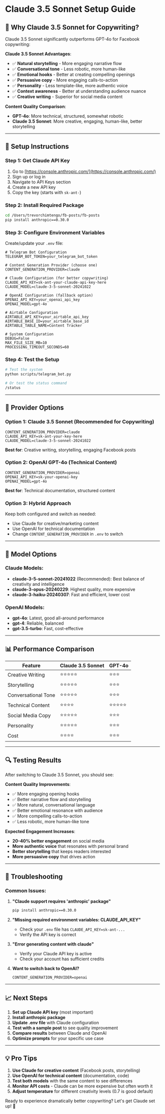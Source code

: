 # Claude 3.5 Sonnet Setup Guide

## 🎯 **Why Claude 3.5 Sonnet for Copywriting?**

Claude 3.5 Sonnet significantly outperforms GPT-4o for Facebook copywriting:

**Claude 3.5 Sonnet Advantages**:
- ✅ **Natural storytelling** - More engaging narrative flow
- ✅ **Conversational tone** - Less robotic, more human-like
- ✅ **Emotional hooks** - Better at creating compelling openings
- ✅ **Persuasive copy** - More engaging calls-to-action
- ✅ **Personality** - Less template-like, more authentic voice
- ✅ **Context awareness** - Better at understanding audience nuance
- ✅ **Creative writing** - Superior for social media content

**Content Quality Comparison**:
- **GPT-4o**: More technical, structured, somewhat robotic
- **Claude 3.5 Sonnet**: More creative, engaging, human-like, better storytelling

---

## 🔧 **Setup Instructions**

### Step 1: Get Claude API Key

1. Go to [https://console.anthropic.com/](https://console.anthropic.com/)
2. Sign up or log in
3. Navigate to API Keys section
4. Create a new API key
5. Copy the key (starts with `sk-ant-`)

### Step 2: Install Required Package

```bash
cd /Users/trevorchimtengo/fb-posts/fb-posts
pip install anthropic==0.30.0
```

### Step 3: Configure Environment Variables

Create/update your `.env` file:

```env
# Telegram Bot Configuration
TELEGRAM_BOT_TOKEN=your_telegram_bot_token

# Content Generation Provider (choose one)
CONTENT_GENERATION_PROVIDER=claude

# Claude Configuration (for better copywriting)
CLAUDE_API_KEY=sk-ant-your-claude-api-key-here
CLAUDE_MODEL=claude-3-5-sonnet-20241022

# OpenAI Configuration (fallback option)
OPENAI_API_KEY=your_openai_api_key
OPENAI_MODEL=gpt-4o

# Airtable Configuration
AIRTABLE_API_KEY=your_airtable_api_key
AIRTABLE_BASE_ID=your_airtable_base_id
AIRTABLE_TABLE_NAME=Content Tracker

# System Configuration
DEBUG=False
MAX_FILE_SIZE_MB=10
PROCESSING_TIMEOUT_SECONDS=60
```

### Step 4: Test the Setup

```bash
# Test the system
python scripts/telegram_bot.py

# Or test the status command
/status
```

---

## 🚀 **Provider Options**

### Option 1: Claude 3.5 Sonnet (Recommended for Copywriting)
```env
CONTENT_GENERATION_PROVIDER=claude
CLAUDE_API_KEY=sk-ant-your-key-here
CLAUDE_MODEL=claude-3-5-sonnet-20241022
```

**Best for**: Creative writing, storytelling, engaging Facebook posts

### Option 2: OpenAI GPT-4o (Technical Content)
```env
CONTENT_GENERATION_PROVIDER=openai
OPENAI_API_KEY=sk-your-openai-key
OPENAI_MODEL=gpt-4o
```

**Best for**: Technical documentation, structured content

### Option 3: Hybrid Approach
Keep both configured and switch as needed:
- Use Claude for creative/marketing content
- Use OpenAI for technical documentation
- Change `CONTENT_GENERATION_PROVIDER` in `.env` to switch

---

## 🎨 **Model Options**

### Claude Models:
- **claude-3-5-sonnet-20241022** (Recommended): Best balance of creativity and intelligence
- **claude-3-opus-20240229**: Highest quality, more expensive
- **claude-3-haiku-20240307**: Fast and efficient, lower cost

### OpenAI Models:
- **gpt-4o**: Latest, good all-around performance
- **gpt-4**: Reliable, balanced
- **gpt-3.5-turbo**: Fast, cost-effective

---

## 📊 **Performance Comparison**

| Feature | Claude 3.5 Sonnet | GPT-4o |
|---------|-------------------|---------|
| Creative Writing | ⭐⭐⭐⭐⭐ | ⭐⭐⭐ |
| Storytelling | ⭐⭐⭐⭐⭐ | ⭐⭐⭐ |
| Conversational Tone | ⭐⭐⭐⭐⭐ | ⭐⭐⭐ |
| Technical Content | ⭐⭐⭐⭐ | ⭐⭐⭐⭐⭐ |
| Social Media Copy | ⭐⭐⭐⭐⭐ | ⭐⭐⭐ |
| Personality | ⭐⭐⭐⭐⭐ | ⭐⭐⭐ |
| Cost | ⭐⭐⭐⭐ | ⭐⭐⭐ |

---

## 🔍 **Testing Results**

After switching to Claude 3.5 Sonnet, you should see:

**Content Quality Improvements**:
- ✅ More engaging opening hooks
- ✅ Better narrative flow and storytelling
- ✅ More natural, conversational language
- ✅ Better emotional resonance with audience
- ✅ More compelling calls-to-action
- ✅ Less robotic, more human-like tone

**Expected Engagement Increases**:
- **20-40% better engagement** on social media
- **More authentic voice** that resonates with personal brand
- **Better storytelling** that keeps readers interested
- **More persuasive copy** that drives action

---

## 🚨 **Troubleshooting**

### Common Issues:

1. **"Claude support requires 'anthropic' package"**
   ```bash
   pip install anthropic==0.30.0
   ```

2. **"Missing required environment variables: CLAUDE_API_KEY"**
   - Check your `.env` file has `CLAUDE_API_KEY=sk-ant-...`
   - Verify the API key is correct

3. **"Error generating content with claude"**
   - Verify your Claude API key is active
   - Check your account has sufficient credits

4. **Want to switch back to OpenAI?**
   ```env
   CONTENT_GENERATION_PROVIDER=openai
   ```

---

## 📈 **Next Steps**

1. **Set up Claude API key** (most important)
2. **Install anthropic package**
3. **Update .env file** with Claude configuration
4. **Test with a sample post** to see quality improvement
5. **Compare results** between Claude and OpenAI
6. **Optimize prompts** for your specific use case

---

## 💡 **Pro Tips**

1. **Use Claude for creative content** (Facebook posts, storytelling)
2. **Use OpenAI for technical content** (documentation, code)
3. **Test both models** with the same content to see differences
4. **Monitor API costs** - Claude can be more expensive but often worth it
5. **Adjust temperature** for different creativity levels (0.7 is good default)

Ready to experience dramatically better copywriting? Let's get Claude set up! 🚀 